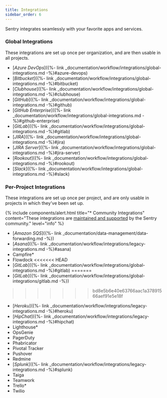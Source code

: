 ```yaml
---
title: Integrations
sidebar_order: 6
---
```


Sentry integrates seamlessly with your favorite apps and services.

### Global Integrations

These integrations are set up once per organization, and are then usable in all projects.

-   [_Azure DevOps_]({%- link _documentation/workflow/integrations/global-integrations.md -%}#azure-devops)
-   [_Bitbucket_]({%- link _documentation/workflow/integrations/global-integrations.md -%}#bitbucket)
-   [_Clubhouse_]({%- link _documentation/workflow/integrations/global-integrations.md -%}#clubhouse)
-   [_GitHub_]({%- link _documentation/workflow/integrations/global-integrations.md -%}#github)
-   [_GitHub Enterprise_]({%- link _documentation/workflow/integrations/global-integrations.md -%}#github-enterprise)
-   [_GitLab_]({%- link _documentation/workflow/integrations/global-integrations.md -%}#gitlab)
-   [_JIRA_]({%- link _documentation/workflow/integrations/global-integrations.md -%}#jira)
-   [_JIRA Server_]({%- link _documentation/workflow/integrations/global-integrations.md -%}#jira-server)
-   [_Rookout_]({%- link _documentation/workflow/integrations/global-integrations.md -%}#rookout)
-   [_Slack_]({%- link _documentation/workflow/integrations/global-integrations.md -%}#slack)


### Per-Project Integrations

These integrations are set up once per project, and are only usable in projects in which they've been set up. 

{% include components/alert.html
  title="* Community Integrations"
  content="These integrations are [maintained and supported](https://forum.sentry.io) by the Sentry community."
  level="info"
%}

-   [_Amazon SQS_]({%- link _documentation/data-management/data-forwarding.md -%})
-   [_Asana_]({%- link _documentation/workflow/integrations/legacy-integrations.md -%}#asana)
-   Campfire*
-   Flowdock
<<<<<<< HEAD
-   [_GitLab_]({%- link _documentation/workflow/integrations/global-integrations.md -%}#gitlab)
=======
-   [_GitLab_]({%- link _documentation/workflow/integrations/global-integrations/gitlab.md -%})
>>>>>>> bd8e5b6e40e63766aac1a37891566aef91e5e18f
-   [_Heroku_]({%- link _documentation/workflow/integrations/legacy-integrations.md -%}#heroku)
-   [_HipChat_]({%- link _documentation/workflow/integrations/legacy-integrations.md -%}#hipchat)
-   Lighthouse*
-   OpsGenie
-   PagerDuty
-   Phabricator
-   Pivotal Tracker
-   Pushover
-   Redmine
-   [_Splunk_]({%- link _documentation/workflow/integrations/legacy-integrations.md -%}#splunk)
-   Taiga
-   Teamwork
-   Trello*
-   Twilio